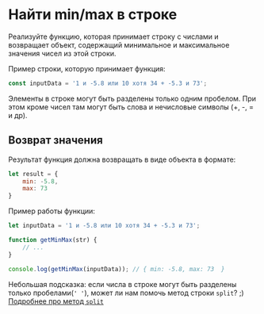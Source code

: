 # Найти min/max в строке

Реализуйте функцию, которая принимает строку с числами и возвращает объект, содержащий минимальное и максимальное значения чисел из этой строки. 

Пример строки, которую принимает функция:

```js
const inputData = '1 и -5.8 или 10 хотя 34 + -5.3 и 73';
```

Элементы в строке могут быть разделены только одним пробелом. При этом кроме чисел там могут быть слова и нечисловые символы (+, -, = и др). 

## Возврат значения

Результат функция должна возвращать в виде объекта в формате: 
```js
let result = {
    min: -5.8,
    max: 73
}
```

Пример работы функции: 
```js
let inputData = '1 и -5.8 или 10 хотя 34 + -5.3 и 73';

function getMinMax(str) {
	// ...
}

console.log(getMinMax(inputData)); // { min: -5.8, max: 73  }
```

Небольшая подсказка: если числа в строке могут быть разделены только пробелами(`' '`), может ли нам помочь метод строки `split`? ;) [Подробнее про метод `split`](https://learn.javascript.ru/array-methods#split-i-join)
